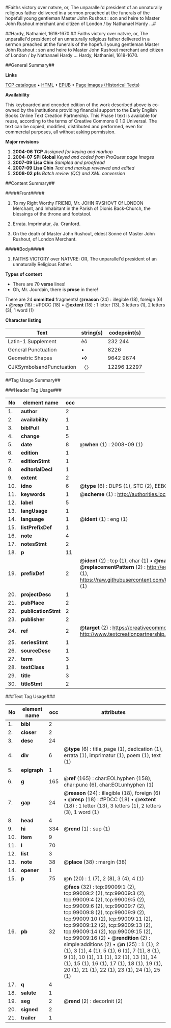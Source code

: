 #Faiths victory over natvre, or, The unparallel'd president of an unnaturally religious father delivered in a sermon preached at the funerals of the hopefull young gentleman Master John Rushout : son and heire to Master John Rushout merchant and citizen of London / by Nathanael Hardy ...#

##Hardy, Nathaniel, 1618-1670.##
Faiths victory over natvre, or, The unparallel'd president of an unnaturally religious father delivered in a sermon preached at the funerals of the hopefull young gentleman Master John Rushout : son and heire to Master John Rushout merchant and citizen of London / by Nathanael Hardy ...
Hardy, Nathaniel, 1618-1670.

##General Summary##

**Links**

[TCP catalogue](http://www.ota.ox.ac.uk/tcp/)  • 
[HTML](http://tei.it.ox.ac.uk/tcp/Texts-HTML/free/A45/A45546.html)  • 
[EPUB](http://tei.it.ox.ac.uk/tcp/Texts-EPUB/free/A45/A45546.epub) • 
[Page images (Historical Texts)](https://data.historicaltexts.jisc.ac.uk/view?pubId=eebo-13312677e&pageId=eebo-13312677e-99009-1)

**Availability**

This keyboarded and encoded edition of the
	       work described above is co-owned by the institutions
	       providing financial support to the Early English Books
	       Online Text Creation Partnership. This Phase I text is
	       available for reuse, according to the terms of Creative
	       Commons 0 1.0 Universal. The text can be copied,
	       modified, distributed and performed, even for
	       commercial purposes, all without asking permission.

**Major revisions**

1. __2004-06__ __TCP__ *Assigned for keying and markup*
1. __2004-07__ __SPi Global__ *Keyed and coded from ProQuest page images*
1. __2007-09__ __Lisa Chin__ *Sampled and proofread*
1. __2007-09__ __Lisa Chin__ *Text and markup reviewed and edited*
1. __2008-02__ __pfs__ *Batch review (QC) and XML conversion*

##Content Summary##

#####Front#####

1. To my Right Worthy FRIEND, Mr. JOHN RVSHOVT Of LONDON Merchant, and Inhabitant in the Parish of Dionis Back-Church, the blessings of the throne and footstool.

1. Errata.
Imprimatur, Ja. Cranford.
1. On the death of Master John Rushout, eldest Sonne of Master John Rushout, of London Merchant.

#####Body#####

1. FAITHS VICTORY over NATVRE: OR, The unparallel'd president of an unnaturally Religious Father.

**Types of content**

  * There are 70 **verse** lines!
  * Oh, Mr. Jourdain, there is **prose** in there!

There are 24 **ommitted** fragments! 
 @__reason__ (24) : illegible (18), foreign (6)  •  @__resp__ (18) : #PDCC (18)  •  @__extent__ (18) : 1 letter (13), 3 letters (1), 2 letters (3), 1 word (1)

**Character listing**


|Text|string(s)|codepoint(s)|
|---|---|---|
|Latin-1 Supplement|èô|232 244|
|General Punctuation|•|8226|
|Geometric Shapes|▪◊|9642 9674|
|CJKSymbolsandPunctuation|〈〉|12296 12297|

##Tag Usage Summary##

###Header Tag Usage###

|No|element name|occ|attributes|
|---|---|---|---|
|1.|__author__|2||
|2.|__availability__|1||
|3.|__biblFull__|1||
|4.|__change__|5||
|5.|__date__|8| @__when__ (1) : 2008-09 (1)|
|6.|__edition__|1||
|7.|__editionStmt__|1||
|8.|__editorialDecl__|1||
|9.|__extent__|2||
|10.|__idno__|6| @__type__ (6) : DLPS (1), STC (2), EEBO-CITATION (1), OCLC (1), VID (1)|
|11.|__keywords__|1| @__scheme__ (1) : http://authorities.loc.gov/ (1)|
|12.|__label__|5||
|13.|__langUsage__|1||
|14.|__language__|1| @__ident__ (1) : eng (1)|
|15.|__listPrefixDef__|1||
|16.|__note__|4||
|17.|__notesStmt__|2||
|18.|__p__|11||
|19.|__prefixDef__|2| @__ident__ (2) : tcp (1), char (1)  •  @__matchPattern__ (2) : ([0-9\-]+):([0-9IVX]+) (1), (.+) (1)  •  @__replacementPattern__ (2) : http://eebo.chadwyck.com/downloadtiff?vid=$1&page=$2 (1), https://raw.githubusercontent.com/textcreationpartnership/Texts/master/tcpchars.xml#$1 (1)|
|20.|__projectDesc__|1||
|21.|__pubPlace__|2||
|22.|__publicationStmt__|2||
|23.|__publisher__|2||
|24.|__ref__|2| @__target__ (2) : https://creativecommons.org/publicdomain/zero/1.0/ (1), http://www.textcreationpartnership.org/docs/. (1)|
|25.|__seriesStmt__|1||
|26.|__sourceDesc__|1||
|27.|__term__|3||
|28.|__textClass__|1||
|29.|__title__|3||
|30.|__titleStmt__|2||


###Text Tag Usage###

|No|element name|occ|attributes|
|---|---|---|---|
|1.|__bibl__|2||
|2.|__closer__|2||
|3.|__desc__|24||
|4.|__div__|6| @__type__ (6) : title_page (1), dedication (1), errata (1), imprimatur (1), poem (1), text (1)|
|5.|__epigraph__|1||
|6.|__g__|165| @__ref__ (165) : char:EOLhyphen (158), char:punc (6), char:EOLunhyphen (1)|
|7.|__gap__|24| @__reason__ (24) : illegible (18), foreign (6)  •  @__resp__ (18) : #PDCC (18)  •  @__extent__ (18) : 1 letter (13), 3 letters (1), 2 letters (3), 1 word (1)|
|8.|__head__|4||
|9.|__hi__|334| @__rend__ (1) : sup (1)|
|10.|__item__|9||
|11.|__l__|70||
|12.|__list__|3||
|13.|__note__|38| @__place__ (38) : margin (38)|
|14.|__opener__|1||
|15.|__p__|75| @__n__ (20) : 1 (7), 2 (8), 3 (4), 4 (1)|
|16.|__pb__|32| @__facs__ (32) : tcp:99009:1 (2), tcp:99009:2 (2), tcp:99009:3 (2), tcp:99009:4 (2), tcp:99009:5 (2), tcp:99009:6 (2), tcp:99009:7 (2), tcp:99009:8 (2), tcp:99009:9 (2), tcp:99009:10 (2), tcp:99009:11 (2), tcp:99009:12 (2), tcp:99009:13 (2), tcp:99009:14 (2), tcp:99009:15 (2), tcp:99009:16 (2)  •  @__rendition__ (2) : simple:additions (2)  •  @__n__ (25) : 1 (1), 2 (1), 3 (1), 4 (1), 5 (1), 6 (1), 7 (1), 8 (1), 9 (1), 10 (1), 11 (1), 12 (1), 13 (1), 14 (1), 15 (1), 16 (1), 17 (1), 18 (1), 19 (1), 20 (1), 21 (1), 22 (1), 23 (1), 24 (1), 25 (1)|
|17.|__q__|4||
|18.|__salute__|1||
|19.|__seg__|2| @__rend__ (2) : decorInit (2)|
|20.|__signed__|2||
|21.|__trailer__|1||
